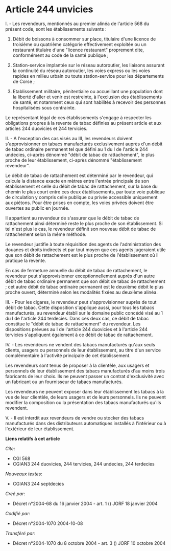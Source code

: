 # Article 244 unvicies

I. - Les revendeurs, mentionnés au premier alinéa de l'article 568 du présent code, sont les établissements suivants :

1. Débit de boissons à consommer sur place, titulaire d'une licence de troisième ou quatrième catégorie effectivement
exploitée ou un restaurant titulaire d'une "licence restaurant" proprement dite, conformément au code de la santé publique ;

2. Station-service implantée sur le réseau autoroutier, les liaisons assurant la continuité du réseau autoroutier, les voies
express ou les voies rapides en milieu urbain ou toute station-service pour les départements de Corse ;

3. Etablissement militaire, pénitentiaire ou accueillant une population dont la liberté d'aller et venir est restreinte, à
l'exclusion des établissements de santé, et notamment ceux qui sont habilités à recevoir des personnes hospitalisées sous
contrainte.

Le représentant légal de ces établissements s'engage à respecter les obligations propres à la revente de tabac définies au
présent article et aux articles 244 duovicies et 244 tervicies.

II. - A l'exception des cas visés au III, les revendeurs doivent s'approvisionner en tabacs manufacturés exclusivement auprès
d'un débit de tabac ordinaire permanent tel que défini au 1 du I de l'article 244 undecies, ci-après dénommé "débit de tabac
de rattachement", le plus proche de leur établissement, ci-après dénommé "établissement revendeur".

Le débit de tabac de rattachement est déterminé par le revendeur, qui calcule la distance exacte en mètres entre l'entrée
principale de son établissement et celle du débit de tabac de rattachement, sur la base du chemin le plus court entre ces
deux établissements, par toute voie publique de circulation y compris celle publique ou privée accessible uniquement aux
piétons. Pour être prises en compte, les voies privées doivent être ouvertes au public en journée.

Il appartient au revendeur de s'assurer que le débit de tabac de rattachement ainsi déterminé reste le plus proche de son
établissement. Si tel n'est plus le cas, le revendeur définit son nouveau débit de tabac de rattachement selon la même
méthode.

Le revendeur justifie à toute réquisition des agents de l'administration des douanes et droits indirects et par tout moyen
que ces agents jugeraient utile que son débit de rattachement est le plus proche de l'établissement où il pratique la
revente.

En cas de fermeture annuelle du débit de tabac de rattachement, le revendeur peut s'approvisionner exceptionnellement auprès
d'un autre débit de tabac ordinaire permanent que son débit de tabac de rattachement ; cet autre débit de tabac ordinaire
permanent est le deuxième débit le plus proche ouvert, déterminé selon les modalités fixées au deuxième alinéa.

III. - Pour les cigares, le revendeur peut s'approvisionner auprès de tout débit de tabac. Cette disposition s'applique
aussi, pour tous les tabacs manufacturés, au revendeur établi sur le domaine public concédé visé au 1 du I de l'article 244
terdecies. Dans ces deux cas, ce débit de tabac constitue le "débit de tabac de rattachement" du revendeur. Les dispositions
prévues au I de l'article 244 duovicies et à l'article 244 tervicies s'appliquent également à ce débit de tabac de
rattachement.

IV. - Les revendeurs ne vendent des tabacs manufacturés qu'aux seuls clients, usagers ou personnels de leur établissement, au
titre d'un service complémentaire à l'activité principale de cet établissement.

Les revendeurs sont tenus de proposer à la clientèle, aux usagers et personnels de leur établissement des tabacs manufacturés
d'au moins trois fabricants de leur choix. Ils ne peuvent passer un contrat d'exclusivité avec un fabricant ou un fournisseur
de tabacs manufacturés.

Les revendeurs ne peuvent exposer dans leur établissement les tabacs à la vue de leur clientèle, de leurs usagers et de leurs
personnels. Ils ne peuvent modifier la composition ou la présentation des tabacs manufacturés qu'ils revendent.

V. - Il est interdit aux revendeurs de vendre ou stocker des tabacs manufacturés dans des distributeurs automatiques
installés à l'intérieur ou à l'extérieur de leur établissement.

**Liens relatifs à cet article**

_Cite_:

  - CGI 568
  - CGIAN3 244 duovicies, 244 tervicies, 244 undecies, 244 terdecies

_Nouveaux textes_:

  - CGIAN3 244 septdecies

_Créé par_:

  - Décret n°2004-68 du 16 janvier 2004 - art. 1 () JORF 18 janvier 2004

_Codifié par_:

  - Décret n°2004-1070 2004-10-08

_Transféré par_:

  - Décret n°2004-1070 du 8 octobre 2004 - art. 3 () JORF 10 octobre 2004

